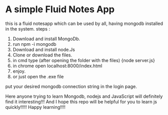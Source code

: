 # A simple Fluid Notes App

this is a fluid notesapp which can be used by all, having mongodb installed in the system.
steps : 
1. Download and install MongoDb.
2. run npm -i mongodb
3. Download and install node.Js 
4. Clone or download the files.
5. in cmd type (after opening the folder with the files) {node server.js}
6. in chrome open localhost:8000/index.html
7. enjoy.
8. or just open the .exe file

put your desired mongodb connection string in the login page.

Here anyone trying to learn Mongodb, nodejs and JavaScript will definitely find it interesting!!!
And I hope this repo will be helpful for you to learn js quickly!!!!! 
Happy learning!!!!
